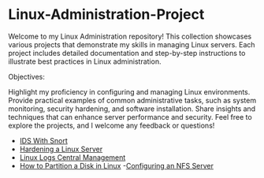 # Linux-Administration-Project

Welcome to my Linux Administration repository! This collection showcases various projects that demonstrate my skills in managing Linux servers. Each project includes detailed documentation and step-by-step instructions to illustrate best practices in Linux administration.

Objectives:

Highlight my proficiency in configuring and managing Linux environments.
Provide practical examples of common administrative tasks, such as system monitoring, security hardening, and software installation.
Share insights and techniques that can enhance server performance and security.
Feel free to explore the projects, and I welcome any feedback or questions!

 
  - [IDS With Snort](https://github.com/TayLuo/IDS-with-Snort/blob/main/README.md)
  - [Hardening a Linux Server](https://github.com/TayLuo/Hardening-a-Linux-Server/blob/main/README.md)
  - [Linux Logs Central Management ](https://github.com/TayLuo/Linux-Log-Management/blob/main/README.md)
 - [How to Partition a Disk in Linux](https://github.com/TayLuo/Partition-a-Disk-in-Linux/blob/main/README.md)
  -[Configuring an NFS Server](https://github.com/TayLuo/NFS-Server-Configuration/blob/main/README.md) 
